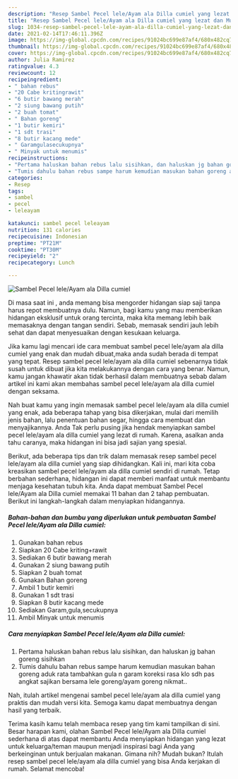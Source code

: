 ```yaml
---
description: "Resep Sambel Pecel lele/Ayam ala Dilla cumiel yang lezat dan Mudah Dibuat"
title: "Resep Sambel Pecel lele/Ayam ala Dilla cumiel yang lezat dan Mudah Dibuat"
slug: 1034-resep-sambel-pecel-lele-ayam-ala-dilla-cumiel-yang-lezat-dan-mudah-dibuat
date: 2021-02-14T17:46:11.396Z
image: https://img-global.cpcdn.com/recipes/91024bc699e87af4/680x482cq70/sambel-pecel-leleayam-ala-dilla-cumiel-foto-resep-utama.jpg
thumbnail: https://img-global.cpcdn.com/recipes/91024bc699e87af4/680x482cq70/sambel-pecel-leleayam-ala-dilla-cumiel-foto-resep-utama.jpg
cover: https://img-global.cpcdn.com/recipes/91024bc699e87af4/680x482cq70/sambel-pecel-leleayam-ala-dilla-cumiel-foto-resep-utama.jpg
author: Julia Ramirez
ratingvalue: 4.3
reviewcount: 12
recipeingredient:
- " bahan rebus"
- "20 Cabe kritingrawit"
- "6 butir bawang merah"
- "2 siung bawang putih"
- "2 buah tomat"
- " Bahan goreng"
- "1 butir kemiri"
- "1 sdt trasi"
- "8 butir kacang mede"
- " Garamgulasecukupnya"
- " Minyak untuk menumis"
recipeinstructions:
- "Pertama haluskan bahan rebus lalu sisihkan, dan haluskan jg bahan goreng sisihkan"
- "Tumis dahulu bahan rebus sampe harum kemudian masukan bahan goreng aduk rata tambahkan gula n garam koreksi rasa klo sdh pas angkat sajikan bersama lele goreng/ayam goreng nikmat.."
categories:
- Resep
tags:
- sambel
- pecel
- leleayam

katakunci: sambel pecel leleayam 
nutrition: 131 calories
recipecuisine: Indonesian
preptime: "PT21M"
cooktime: "PT30M"
recipeyield: "2"
recipecategory: Lunch

---
```



![Sambel Pecel lele/Ayam ala Dilla cumiel](https://img-global.cpcdn.com/recipes/91024bc699e87af4/680x482cq70/sambel-pecel-leleayam-ala-dilla-cumiel-foto-resep-utama.jpg)

Di masa  saat ini , anda memang bisa mengorder hidangan siap saji tanpa harus repot membuatnya dulu. Namun, bagi kamu yang mau memberikan hidangan eksklusif untuk orang tercinta, maka kita memang lebih baik memasaknya dengan tangan sendiri. Sebab, memasak sendiri jauh lebih sehat dan dapat menyesuaikan dengan kesukaan keluarga.

Jika kamu lagi mencari ide cara membuat sambel pecel lele/ayam ala dilla cumiel yang enak dan mudah dibuat,maka anda sudah berada di tempat yang tepat. Resep sambel pecel lele/ayam ala dilla cumiel  sebenarnya tidak susah untuk dibuat jika kita melakukannya dengan cara yang benar. Namun, kamu jangan khawatir akan tidak berhasil dalam membuatnya 
sebab dalam artikel ini kami akan membahas sambel pecel lele/ayam ala dilla cumiel dengan seksama.  



Nah buat kamu yang ingin memasak sambel pecel lele/ayam ala dilla cumiel yang enak, ada beberapa tahap yang bisa dikerjakan, mulai dari memilih jenis bahan, lalu penentuan bahan segar, hingga cara membuat dan menyajikannya. Anda Tak perlu pusing jika hendak menyiapkan sambel pecel lele/ayam ala dilla cumiel yang lezat di rumah. Karena, asalkan anda  tahu caranya, maka hidangan ini bisa jadi sajian yang spesial.

Berikut, ada beberapa tips dan trik dalam memasak resep sambel pecel lele/ayam ala dilla cumiel yang siap dihidangkan. Kali ini, mari kita coba kreasikan sambel pecel lele/ayam ala dilla cumiel sendiri di rumah. Tetap berbahan sederhana, hidangan ini dapat memberi manfaat untuk membantu menjaga kesehatan tubuh kita. Anda dapat membuat Sambel Pecel lele/Ayam ala Dilla cumiel memakai 11 bahan dan 2 tahap pembuatan. Berikut ini langkah-langkah dalam menyiapkan hidangannya.

<!--inarticleads1-->

##### Bahan-bahan dan bumbu yang diperlukan untuk pembuatan Sambel Pecel lele/Ayam ala Dilla cumiel:

1. Gunakan  bahan rebus
1. Siapkan 20 Cabe kriting+rawit
1. Sediakan 6 butir bawang merah
1. Gunakan 2 siung bawang putih
1. Siapkan 2 buah tomat
1. Gunakan  Bahan goreng
1. Ambil 1 butir kemiri
1. Gunakan 1 sdt trasi
1. Siapkan 8 butir kacang mede
1. Sediakan  Garam,gula,secukupnya
1. Ambil  Minyak untuk menumis




<!--inarticleads2-->

##### Cara menyiapkan Sambel Pecel lele/Ayam ala Dilla cumiel:

1. Pertama haluskan bahan rebus lalu sisihkan, dan haluskan jg bahan goreng sisihkan
1. Tumis dahulu bahan rebus sampe harum kemudian masukan bahan goreng aduk rata tambahkan gula n garam koreksi rasa klo sdh pas angkat sajikan bersama lele goreng/ayam goreng nikmat..




Nah, itulah artikel mengenai  sambel pecel lele/ayam ala dilla cumiel  yang praktis dan mudah versi kita. Semoga kamu dapat membuatnya dengan hasil yang terbaik. 

Terima kasih kamu telah membaca resep yang tim kami tampilkan di sini. Besar harapan kami, olahan  Sambel Pecel lele/Ayam ala Dilla cumiel sederhana di atas dapat membantu Anda menyiapkan hidangan yang lezat untuk keluarga/teman maupun menjadi inspirasi bagi Anda yang berkeinginan untuk berjualan makanan. Gimana nih? Mudah bukan? Itulah resep sambel pecel lele/ayam ala dilla cumiel yang bisa Anda kerjakan di rumah. Selamat mencoba!

